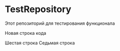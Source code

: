 # TestRepository
Этот репозиторий для тестирования функционала

Новая строка кода

Шестая строка
Седьмая строка
